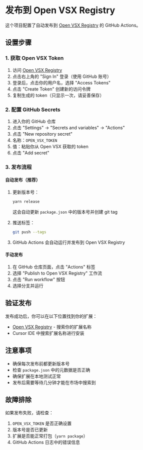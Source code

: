 # 发布到 Open VSX Registry

这个项目配置了自动发布到 [Open VSX Registry](https://open-vsx.org/) 的 GitHub Actions。

## 设置步骤

### 1. 获取 Open VSX Token

1. 访问 [Open VSX Registry](https://open-vsx.org/)
2. 点击右上角的 "Sign In" 登录（使用 GitHub 账号）
3. 登录后，点击你的用户名，选择 "Access Tokens"
4. 点击 "Create Token" 创建新的访问令牌
5. 复制生成的 token（只显示一次，请妥善保存）

### 2. 配置 GitHub Secrets

1. 进入你的 GitHub 仓库
2. 点击 "Settings" → "Secrets and variables" → "Actions"
3. 点击 "New repository secret"
4. 名称：`OPEN_VSX_TOKEN`
5. 值：粘贴你从 Open VSX 获取的 token
6. 点击 "Add secret"

### 3. 发布流程

#### 自动发布（推荐）
1. 更新版本号：
   ```bash
   yarn release
   ```
   这会自动更新 `package.json` 中的版本号并创建 git tag

2. 推送标签：
   ```bash
   git push --tags
   ```

3. GitHub Actions 会自动运行并发布到 Open VSX Registry

#### 手动发布
1. 在 GitHub 仓库页面，点击 "Actions" 标签
2. 选择 "Publish to Open VSX Registry" 工作流
3. 点击 "Run workflow" 按钮
4. 选择分支并运行

## 验证发布

发布成功后，你可以在以下位置找到你的扩展：
- [Open VSX Registry](https://open-vsx.org/) - 搜索你的扩展名称
- Cursor IDE 中搜索扩展名称进行安装

## 注意事项

- 确保每次发布前都更新版本号
- 检查 `package.json` 中的元数据是否正确
- 确保扩展在本地测试正常
- 发布后需要等待几分钟才能在市场中搜索到

## 故障排除

如果发布失败，请检查：
1. `OPEN_VSX_TOKEN` 是否正确设置
2. 版本号是否已更新
3. 扩展是否能正常打包（`yarn package`）
4. GitHub Actions 日志中的错误信息

